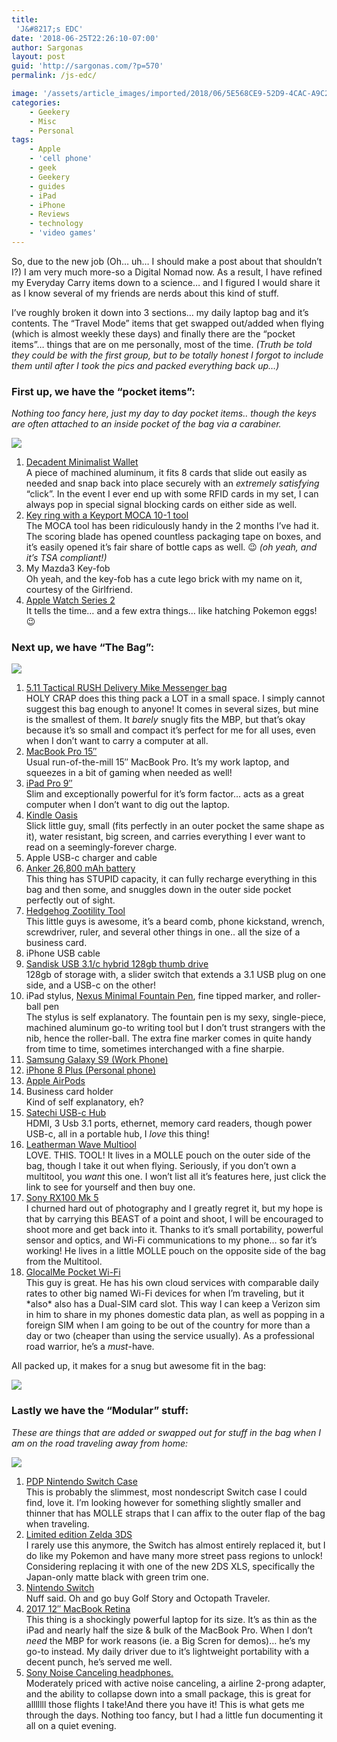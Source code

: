 ```yaml
---
title:
 'J&#8217;s EDC'
date: '2018-06-25T22:26:10-07:00'
author: Sargonas
layout: post
guid: 'http://sargonas.com/?p=570'
permalink: /js-edc/

image: '/assets/article_images/imported/2018/06/5E568CE9-52D9-4CAC-A9C2-E7BA8EFFCFD6-825x510.jpeg'
categories:
    - Geekery
    - Misc
    - Personal
tags:
    - Apple
    - 'cell phone'
    - geek
    - Geekery
    - guides
    - iPad
    - iPhone
    - Reviews
    - technology
    - 'video games'
---
```


So, due to the new job (Oh… uh… I should make a post about that shouldn’t I?) I am very much more-so a Digital Nomad now. As a result, I have refined my Everyday Carry items down to a science… and I figured I would share it as I know several of my friends are nerds about this kind of stuff.

I’ve roughly broken it down into 3 sections… my daily laptop bag and it’s contents. The “Travel Mode” items that get swapped out/added when flying (which is almost weekly these days) and finally there are the “pocket items”… things that are on me personally, most of the time. *(Truth be told they could be with the first group, but to be totally honest I forgot to include them until after I took the pics and packed everything back up…)*

### First up, we have the “pocket items”:

*Nothing too fancy here, just my day to day pocket items.. though the keys are often attached to an inside pocket of the bag via a carabiner.*

![](/assets/article_images/imported/2018/06/EDC-11.jpg)

1. [Decadent Minimalist Wallet](https://decadentminimalist.com/products/dm1-aluminum)  
    A piece of machined aluminum, it fits 8 cards that slide out easily as needed and snap back into place securely with an *extremely* *satisfying* “click”. In the event I ever end up with some RFID cards in my set, I can always pop in special signal blocking cards on either side as well.
2. [Key ring with a Keyport MOCA 10-1 tool](http://a.co/gfQFdMV)  
    The MOCA tool has been ridiculously handy in the 2 months I’ve had it. The scoring blade has opened countless packaging tape on boxes, and it’s easily opened it’s fair share of bottle caps as well. 😉 *(oh yeah, and it’s TSA compliant!)*
3. My Mazda3 Key-fob  
    Oh yeah, and the key-fob has a cute lego brick with my name on it, courtesy of the Girlfriend.
4. [Apple Watch Series 2](https://www.apple.com/watch/)  
    It tells the time… and a few extra things… like hatching Pokemon eggs! 😉

### Next up, we have “The Bag”:

![](/assets/article_images/imported/2018/06/EDC2.jpg)

1. [5.11 Tactical RUSH Delivery Mike Messenger bag](http://a.co/dbT1mZd)  
    HOLY CRAP does this thing pack a LOT in a small space. I simply cannot suggest this bag enough to anyone! It comes in several sizes, but mine is the smallest of them. It *barely* snugly fits the MBP, but that’s okay because it’s so small and compact it’s perfect for me for all uses, even when I don’t want to carry a computer at all.
2. [MacBook Pro 15″](https://www.apple.com/macbook-pro/)  
    Usual run-of-the-mill 15″ MacBook Pro. It’s my work laptop, and squeezes in a bit of gaming when needed as well!
3. [iPad Pro 9″](https://www.apple.com/ipad-pro/)  
    Slim and exceptionally powerful for it’s form factor… acts as a great computer when I don’t want to dig out the laptop.
4. [Kindle Oasis](https://www.amazon.com/Kindle-Oasis-reader-High-Resolution-Built/dp/B06XD5YCKX/ref=dp_ob_title_def)  
    Slick little guy, small (fits perfectly in an outer pocket the same shape as it), water resistant, big screen, and carries everything I ever want to read on a seemingly-forever charge.
5. Apple USB-c charger and cable
6. [Anker 26,800 mAh battery](https://www.amazon.com/Anker-PowerCore-Portable-Double-Speed-Recharging/dp/B01JIWQPMW/ref=pd_sbs_107_3?_encoding=UTF8&pd_rd_i=B01JIWQPMW&pd_rd_r=714PXJ6KJWS4JNN730W5&pd_rd_w=L4ZAM&pd_rd_wg=sgHwI&psc=1&refRID=714PXJ6KJWS4JNN730W5)  
    This thing has STUPID capacity, it can fully recharge everything in this bag and then some, and snuggles down in the outer side pocket perfectly out of sight.
7. [Hedgehog Zootility Tool](https://www.rei.com/product/893030/zootility-tools-headgehog-pocket-comb-multi-tool)  
    This little guys is awesome, it’s a beard comb, phone kickstand, wrench, screwdriver, ruler, and several other things in one.. all the size of a business card.
8. iPhone USB cable
9. [Sandisk USB 3.1/c hybrid 128gb thumb drive](http://a.co/4D9yInn)  
    128gb of storage with, a slider switch that extends a 3.1 USB plug on one side, and a USB-c on the other!
10. iPad stylus, [Nexus Minimal Fountain Pen](https://www.namisu.com/), fine tipped marker, and roller-ball pen  
    The stylus is self explanatory. The fountain pen is my sexy, single-piece, machined aluminum go-to writing tool but I don’t trust strangers with the nib, hence the roller-ball. The extra fine marker comes in quite handy from time to time, sometimes interchanged with a fine sharpie.
11. [Samsung Galaxy S9 (Work Phone)](https://www.samsung.com/global/galaxy/galaxy-s9/)
12. [iPhone 8 Plus (Personal phone)](https://www.apple.com/shop/buy-iphone/iphone-8)
13. [Apple AirPods](https://www.apple.com/shop/product/MMEF2/airpods?fnode=42)
14. Business card holder  
    Kind of self explanatory, eh?
15. [Satechi USB-c Hub](https://www.amazon.com/dp/B01FWT7MEA/ref=emc_b_5_t)  
    HDMI, 3 Usb 3.1 ports, ethernet, memory card readers, though power USB-c, all in a portable hub, I *love* this thing!
16. [Leatherman Wave Multiool](http://a.co/eHwzwrl)  
    LOVE. THIS. TOOL! It lives in a MOLLE pouch on the outer side of the bag, though I take it out when flying. Seriously, if you don’t own a multitool, you *want* this one. I won’t list all it’s features here, just click the link to see for yourself and then buy one.
17. [Sony RX100 Mk 5](http://a.co/hkKlP2f)  
    I churned hard out of photography and I greatly regret it, but my hope is that by carrying this BEAST of a point and shoot, I will be encouraged to shoot more and get back into it. Thanks to it’s small portability, powerful sensor and optics, and Wi-Fi communications to my phone… so far it’s working! He lives in a little MOLLE pouch on the opposite side of the bag from the Multitool.
18. [GlocalMe Pocket Wi-Fi](http://a.co/d1iGQZm)  
    This guy is great. He has his own cloud services with comparable daily rates to other big named Wi-Fi devices for when I’m traveling, but it \*also\* also has a Dual-SIM card slot. This way I can keep a Verizon sim in him to share in my phones domestic data plan, as well as popping in a foreign SIM when I am going to be out of the country for more than a day or two (cheaper than using the service usually). As a professional road warrior, he’s a *must*-have.

All packed up, it makes for a snug but awesome fit in the bag:

![](/assets/article_images/imported/2018/06/edc3.jpg)

### Lastly we have the “Modular” stuff:

*These are things that are added or swapped out for stuff in the bag when I am on the road traveling away from home:*

![](/assets/article_images/imported/2018/06/EDC4.jpg)

1. [PDP Nintendo Switch Case](https://www.amazon.com/Nintendo-Switch-Premium-Travel-Console-Games/dp/B01MS7AI9G)  
    This is probably the slimmest, most nondescript Switch case I could find, love it. I’m looking however for something slightly smaller and thinner that has MOLLE straps that I can affix to the outer flap of the bag when traveling.
2. [Limited edition Zelda 3DS](https://www.amazon.com/Nintendo-New-3DS-XL-Black/dp/B00S1LRX3W/ref=sr_1_1?ie=UTF8&qid=1530035103&sr=8-1&keywords=3ds)  
    I rarely use this anymore, the Switch has almost entirely replaced it, but I do like my Pokemon and have many more street pass regions to unlock! Considering replacing it with one of the new 2DS XLS, specifically the Japan-only matte black with green trim one.
3. [Nintendo Switch](https://www.amazon.com/Nintendo-Switch-Gray-Joy/dp/B01LTHP2ZK/ref=pd_sim_63_5?_encoding=UTF8&pd_rd_i=B01LTHP2ZK&pd_rd_r=F3QAVHEN0MMKVAJSVBMY&pd_rd_w=5dfsS&pd_rd_wg=T6jV0&psc=1&refRID=F3QAVHEN0MMKVAJSVBMY)  
    Nuff said. Oh and go buy Golf Story and Octopath Traveler.
4. [2017 12″ MacBook Retina](https://www.apple.com/macbook/)  
    This thing is a shockingly powerful laptop for its size. It’s as thin as the iPad and nearly half the size &amp; bulk of the MacBook Pro. When I don’t *need* the MBP for work reasons (ie. a Big Scren for demos)… he’s my go-to instead. My daily driver due to it’s lightweight portability with a decent punch, he’s served me well.
5. [Sony Noise Canceling headphones.](https://www.amazon.com/Sony-MDRZX110NC-Noise-Cancelling-Headphones/dp/B00NG57H4S)  
    Moderately priced with active noise canceling, a airline 2-prong adapter, and the ability to collapse down into a small package, this is great for alllllll those flights I take!And there you have it! This is what gets me through the days. Nothing too fancy, but I had a little fun documenting it all on a quiet evening.